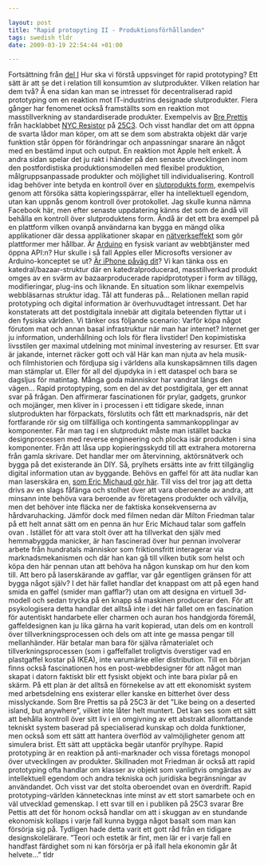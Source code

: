 ```yaml
--- 

layout: post
title: "Rapid protopyting II - Produktionsförhållanden" 
tags: swedish tldr
date: 2009-03-19 22:54:44 +01:00 

---
```


Fortsättning från [del I](2009-03-13-rapid-prototyping-i-personlig-tillverkning.html) Hur ska vi förstå uppsvinget för rapid prototyping? Ett sätt är att se det i relation till konsumtion av slutprodukter. Vilken relation har dem två? Å ena sidan kan man se intresset för decentraliserad rapid prototyping om en reaktion mot IT-industrins designade slutprodukter. Flera gånger har fenomenet också framställts som en reaktion mot masstillverkning av standardiserade produkter. Exempelvis av [Bre Prettis](http://www.google.se/url?sa=t&source=web&ct=res&cd=1&url=http%3A%2F%2Fwww.brepettis.com%2F&ei=c7DCSbOSJ9KHsAbXpOmECw&usg=AFQjCNGy4oEAjP5gspdWljsKtaiy9c6TMw&sig2=HrqxnCzOEFWXGQYLfvrbBA) från hacklabbet [NYC Resistor](http://www.nycresistor.com/) på [25C3](http://events.ccc.de/congress/2008/Fahrplan/events/3015.en.html). Och visst handlar det om att öppna de svarta lådor man köper, om att se dem som abstrakta objekt där varje funktion står öppen för förändringar och anpassningar snarare än något med en bestämd input och output. En reaktion mot Apple helt enkelt. Å andra sidan spelar det ju rakt i händer på den senaste utvecklingen inom den postfordistiska produktionsmodellen med flexibel produktion, målgruppsanpassade produkter och möjlighet till individualisering. Kontroll idag behöver inte betyda en kontroll över en [slutprodukts form](http://blog.ponoko.com/2009/03/17/champion-hoodie-go-crowdsourcing/), exempelvis genom att försöka sätta kopieringsspärrar, eller ha intellektuell egendom, utan kan uppnås genom kontroll över protokollet. Jag skulle kunna nämna Facebook här, men efter senaste uppdatering känns det som de ändå vill behålla en kontroll över slutproduktens form. Ändå är det ett bra exempel på en plattform vilken ovanpå användarna kan bygga en mängd olika applikationer där dessa applikationer skapar en [nätverkseffekt](http://sv.wikipedia.org/wiki/N%C3%A4tverkseffekt) som gör plattformer mer hållbar. Är [Arduino](http://www.arduino.cc/) en fysisk variant av webbtjänster med öppna API:n? Hur skulle i så fall Apples eller Microsofts versioner av Arduino-konceptet se ut? [Är iPhone påväg dit](http://magicalnihilism.wordpress.com/2009/03/18/iphone-30-everyware-ready/)? Vi kan tänka oss en katedral/bazaar-struktur där en katedralproducerad, masstillverkad produkt omges av en svärm av bazaarproducerade rapidprototyper i form av tillägg, modifieringar, plug-ins och liknande. En situation som liknar exempelvis webbläsarnas struktur idag. Tål att funderas på... Relationen mellan rapid prototyping och digital information är överhuvudtaget intressant. Det har konstaterats att det postdigitala innebär att digitala beteenden flyttar ut i den fysiska världen. Vi tänker oss följande scenario: Varför köpa något förutom mat och annan basal infrastruktur när man har internet? Internet ger ju information, underhållning och lols för flera livstider! Den kopimistiska livsstilen ger maximal utdelning mot minimal investering av resurser. Ett svar är jakande, internet räcker gott och väl Här kan man njuta av hela musik- och filmhistorien och fördjupa sig i världens alla kunskapsämnen tills dagen man stämplar ut. Eller för all del djupdyka in i ett dataspel och bara se dagsljus för matintag. Många goda människor har vandrat längs den vägen... Rapid protoptyping, som en del av det postdigitala, ger ett annat svar på frågan. Den affirmerar fascinationen för prylar, gadgets, grunkor och mojänger, men kliver in i processen i ett tidigare skede, innan slutprodukten har förpackats, förslutits och fått ett marknadspris, när det fortfarande rör sig om tillfälliga och kontingenta sammankopplingar av komponenter. Får man tag i en slutprodukt måste man istället backa designprocessen med reverse engineering och plocka isär produkten i sina komponenter. Från att låsa upp kopieringsskydd till att extrahera motorerna från gamla skrivare. Det handlar mer om återvinning, aktörsnätverk och bygga på det existerande än DIY. Så, prylhets ersätts inte av fritt tillgänglig digital information utan av byggande. Behövs en gaffel för att äta nudlar kan man laserskära en, [som Eric Michaud gör här](http://www.flickr.com/photos/bre/3006170930/). Till viss del tror jag att detta drivs av en slags fåfänga och stolhet över att vara oberoende av andra, att minsann inte behöva vara beroende av företagens produkter och välvilja, men det behöver inte fläcka ner de faktiska konsekvenserna av hårdvaruhacking. Jämför dock med filmen nedan där Milton Friedman talar på ett helt annat sätt om en penna än hur Eric Michaud talar som gaffeln ovan . Istället för att vara stolt över att ha tillverkat den själv med hemmabyggda manicker, är han fascinerad över hur pennan involverar arbete från hundratals människor som friktionsfritt interagerar via marknadsmekanismen och där han kan gå till vilken butik som helst och köpa den här pennan utan att behöva ha någon kunskap om hur den kom till. Att bero på laserskärande av gafflar, var går egentligen gränsen för att bygga något själv? I det här fallet handlar det knappast om att på egen hand smida en gaffel (smider man gafflar?) utan om att designa en virtuell 3d-modell och sedan trycka på en knapp så maskinen producerar den. För att psykologisera detta handlar det alltså inte i det här fallet om en fascination för autentiskt handarbete eller charmen och auran hos handgjorda föremål, gaffeldesignen kan ju lika gärna ha varit kopierad, utan dels om en kontroll över tillverkningsprocessen och dels om att inte ge massa pengar till mellanhänder. Här betalar man bara för själva råmaterialet och tillverkningsprocessen (som i gaffelfallet troligtvis överstiger vad en plastgaffel kostar på IKEA), inte varumärke eller distribution. Till en början finns också fascinationen hos en post-webbdesigner för att något man skapat i datorn faktiskt blir ett fysiskt objekt och inte bara pixlar på en skärm. På ett plan är det alltså en förnekelse av att ett ekonomiskt system med arbetsdelning ens existerar eller kanske en bitterhet över dess misslyckande. Som Bre Prettis sa på 25C3 är det ”Like being on a deserted island, but anywhere”, vilket inte låter helt muntert. Det kan ses som ett sätt att behålla kontroll över sitt liv i en omgivning av ett abstrakt allomfattande tekniskt system baserad på specialiserad kunskap och dolda funktioner, men också som ett sätt att hantera överflöd av valmöjligheter genom att simulera brist. Ett sätt att upptäcka begär utanför prylhype. Rapid prototyping är en reaktion på anti-marknader och vissa företags monopol över utvecklingen av produkter. Skillnaden mot Friedman är också att rapid prototyping ofta handlar om klasser av objekt som vanligtvis omgärdas av intellektuell egendom och andra tekniska och juridiska begränsningar av användandet. Och visst var det stolta oberoendet ovan en överdrift. Rapid prototyping-världen kännetecknas inte minst av ett stort samarbete och en väl utvecklad gemenskap. I ett svar till en i publiken på 25C3 svarar Bre Pettis att det för honom också handlar om att i skuggan av en stundande ekonomisk kollaps i varje fall kunna bygga något basalt som man kan försörja sig på. Tydligen hade detta varit ett gott råd från en tidigare designskolelärare. ”Teori och estetik är fint, men lär er i varje fall en handfast färdighet som ni kan försörja er på ifall hela ekonomin går åt helvete...” tldr
